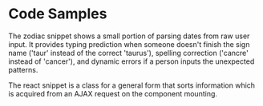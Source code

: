 # Code Samples

The zodiac snippet shows a small portion of parsing dates from raw user input. It provides typing prediction when someone doesn't finish the sign name ('taur' instead of the correct 'taurus'), spelling correction ('cancre' instead of 'cancer'), and dynamic errors if a person inputs the unexpected patterns.

The react snippet is a class for a general form that sorts information which is acquired from an AJAX request on the component mounting. 
